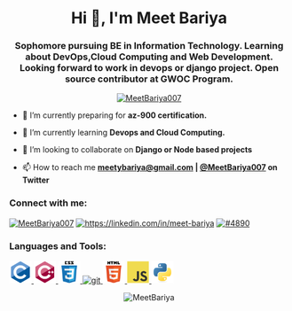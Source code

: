 <!--
**meet-bariya/meet-bariya** is a ✨ _special_ ✨ repository because its `README.md` (this file) appears on your GitHub profile.

Here are some ideas to get you started:

- 🔭 I’m currently working on ...
- 🌱 I’m currently learning ...
- 👯 I’m looking to collaborate on ...
- 🤔 I’m looking for help with ...
- 💬 Ask me about ...
- 📫 How to reach me: ...
- 😄 Pronouns: ...
- ⚡ Fun fact: ...
-->
<!--
**meet-bariya/meet-bariya** is a ✨ _special_ ✨ repository because its `README.md` (this file) appears on your GitHub profile.

Here are some ideas to get you started:

- 🔭 I’m currently working on az-900 certification
- 🌱 I’m currently learning cloud computing fundamentals
- 👯 I’m looking to collaborate on ...
- 💬 Ask me about ...
- 📫 How to reach me: ...
- 😄 Pronouns: ...
- ⚡ Fun fact: ...
-->

<h1 align="center">Hi 👋, I'm Meet Bariya</h1>
<h3 align="center">Sophomore pursuing BE in Information Technology. Learning about DevOps,Cloud Computing and Web Development. Looking forward to work in devops or django project. Open source contributor at GWOC Program.</h3>


<p align="center"> <a href="https://twitter.com/MeetBariya007" target="blank"><img src="https://img.shields.io/twitter/follow/MeetBariya007?logo=twitter&style=for-the-badge" alt="MeetBariya007" /></a> </p>

- 🔭 I’m currently preparing for **az-900 certification.**

- 🌱 I’m currently learning **Devops and Cloud Computing.**

- 👯 I’m looking to collaborate on **Django or Node based projects**

- 📫 How to reach me **meetybariya@gmail.com | <a href="https://twitter.com/MeetBariya007">@MeetBariya007</a> on Twitter**



<h3 align="left">Connect with me:</h3>
<p align="left">
<a href="https://twitter.com/MeetBariya007" target="blank"><img align="center" src="https://cdn.jsdelivr.net/npm/simple-icons@3.0.1/icons/twitter.svg" alt="MeetBariya007" height="30" width="40" /></a>
<a href="https://linkedin.com/in/meet-bariya" target="blank"><img align="center" src="https://cdn.jsdelivr.net/npm/simple-icons@3.0.1/icons/linkedin.svg" alt="https://linkedin.com/in/meet-bariya" height="30" width="40" /></a>
<a href="https://discord.gg/#4890" target="blank"><img align="center" src="https://cdn.jsdelivr.net/npm/simple-icons@3.0.1/icons/discord.svg" alt="#4890" height="30" width="40" /></a>
</p>

<h3 align="left">Languages and Tools:</h3>
<p align="left"> 
    <a href="https://www.cprogramming.com/" target="_blank"> <img src="https://raw.githubusercontent.com/devicons/devicon/master/icons/c/c-original.svg" alt="c" width="40" height="40"/>     </a> 
    <a href="https://www.w3schools.com/cpp/" target="_blank"> <img src="https://raw.githubusercontent.com/devicons/devicon/master/icons/cplusplus/cplusplus-original.svg" alt="cplusplus" width="40" height="40"/> </a> 
    <a href="https://www.w3schools.com/css/" target="_blank"> <img src="https://raw.githubusercontent.com/devicons/devicon/master/icons/css3/css3-original-wordmark.svg" alt="css3" width="40" height="40"/> </a> 
    <a href="https://git-scm.com/" target="_blank"> <img src="https://www.vectorlogo.zone/logos/git-scm/git-scm-icon.svg" alt="git" width="40" height="40"/> </a> 
    <a href="https://www.w3.org/html/" target="_blank"> <img src="https://raw.githubusercontent.com/devicons/devicon/master/icons/html5/html5-original-wordmark.svg" alt="html5" width="40" height="40"/> </a> 
    <a href="https://developer.mozilla.org/en-US/docs/Web/JavaScript" target="_blank"> <img src="https://raw.githubusercontent.com/devicons/devicon/master/icons/javascript/javascript-original.svg" alt="javascript" width="40" height="40"/> </a> 
    <a href="https://www.python.org" target="_blank"> <img src="https://raw.githubusercontent.com/devicons/devicon/master/icons/python/python-original.svg" alt="python" width="40" height="40"/> </a> 
</p>

<p align="center"><img src="https://github-readme-stats.vercel.app/api?username=meet-bariya&show_icons=true&locale=en" alt="MeetBariya" /></p>
